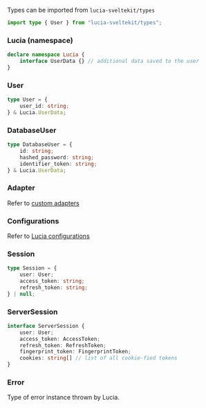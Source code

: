 Types can be imported from `lucia-sveltekit/types`

```ts
import type { User } from "lucia-sveltekit/types";
```

### Lucia (namespace)

```ts
declare namespace Lucia {
    interface UserData {} // additional data saved to the user
}
```

### User

```ts
type User = {
    user_id: string;
} & Lucia.UserData;
```

### DatabaseUser

```ts
type DatabaseUser = {
    id: string;
    hashed_password: string;
    identifier_token: string;
} & Lucia.UserData;
```

### Adapter

Refer to [custom adapters](/adapters/custom)

### Configurations

Refer to [Lucia configurations](/configurations)

### Session

```ts
type Session = {
    user: User;
    access_token: string;
    refresh_token: string;
} | null;
```

### ServerSession

```ts
interface ServerSession {
    user: User;
    access_token: AccessToken;
    refresh_token: RefreshToken;
    fingerprint_token: FingerprintToken;
    cookies: string[] // list of all cookie-fied tokens
}
```

### Error

Type of error instance thrown by Lucia.
